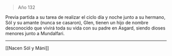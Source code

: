 > Año 132

Previa partida a su tarea de realizar el ciclo día y noche junto a su hermano, Sól y su amante (nunca se casaron), Glen, tienen un hijo de nombre desconocido que vivirá toda su vida con su padre en Asgard, siendo dioses menores junto a Mundalfari.

---

[[Nacen Sól y Máni]]